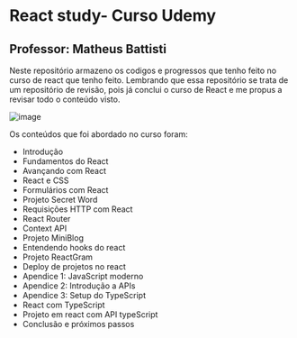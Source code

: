 # React study- Curso Udemy
  ## Professor: Matheus Battisti

Neste repositório armazeno os codigos e progressos que tenho feito no curso de
react que tenho feito. Lembrando que essa repositório se trata de um repositório
de revisão, pois já conclui o curso de React e me propus a revisar todo o conteúdo visto.

![image](https://github.com/user-attachments/assets/418321fa-826c-400a-9455-691d0b0f20fc)


Os conteúdos que foi abordado no curso foram:
* Introdução
* Fundamentos do React
* Avançando com React
* React e CSS
* Formulários com React
* Projeto Secret Word
* Requisições HTTP com React
* React Router
* Context API
* Projeto MiniBlog
* Entendendo hooks do react
* Projeto ReactGram
* Deploy de projetos no react
* Apendice 1: JavaScript moderno
* Apendice 2: Introdução a APIs
* Apendice 3: Setup do TypeScript
* React com TypeScript
* Projeto em react com API typeScript
* Conclusão e próximos passos

